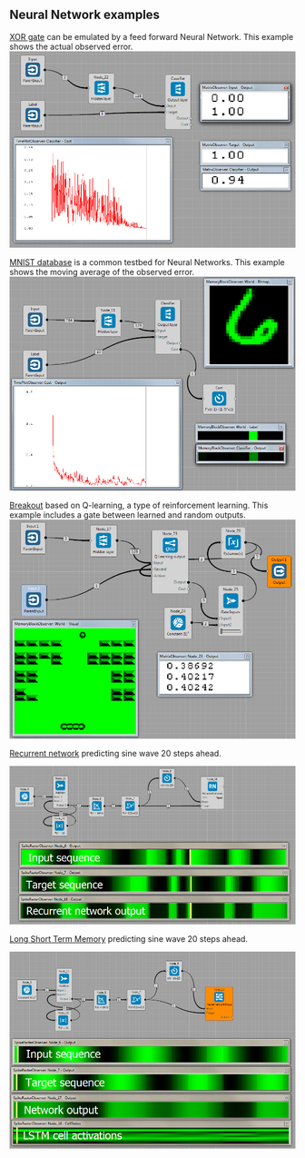 ## Neural Network examples
[XOR gate](https://github.com/GoodAI/BrainSimulatorSampleProjects/blob/master/NeuralNetworks/Xor.brain) can be emulated by a feed forward Neural Network. This example shows the actual observed error.<br>
![](../img/XOR_flow.PNG)

[MNIST database](https://github.com/GoodAI/BrainSimulatorSampleProjects/blob/master/NeuralNetworks/Mnist.brain) is a common testbed for Neural Networks. This example shows the moving average of the observed error.<br>
![](../img/MNIST_flow.PNG)

[Breakout](https://github.com/GoodAI/BrainSimulatorSampleProjects/blob/master/NeuralNetworks/Breakout.brain) based on Q-learning, a type of reinforcement learning. This example includes a gate between learned and random outputs.
![](../img/Breakout_flow.PNG)

[Recurrent network](https://github.com/GoodAI/BrainSimulatorSampleProjects/blob/master/NeuralNetworks/RNN_sine.brain) predicting sine wave 20 steps ahead.

![](../img/RNN_sine.PNG)

[Long Short Term Memory](https://github.com/GoodAI/BrainSimulatorSampleProjects/blob/master/NeuralNetworks/LSTM_sine.brain) predicting sine wave 20 steps ahead.

![](../img/LSTM_sine.PNG)
